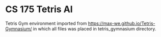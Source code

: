 # CS 175 Tetris AI

Tetris Gym environment imported from https://max-we.github.io/Tetris-Gymnasium/ in which all files was placed in tetris_gymnasium directory.